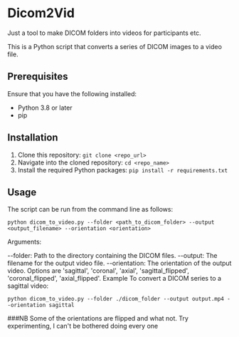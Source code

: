 # Dicom2Vid
Just a tool to make DICOM folders into videos for participants etc.

This is a Python script that converts a series of DICOM images to a video file.

## Prerequisites

Ensure that you have the following installed:

- Python 3.8 or later
- pip

## Installation

1. Clone this repository: `git clone <repo_url>`
2. Navigate into the cloned repository: `cd <repo_name>`
3. Install the required Python packages: `pip install -r requirements.txt`

## Usage

The script can be run from the command line as follows:

```
python dicom_to_video.py --folder <path_to_dicom_folder> --output <output_filename> --orientation <orientation>
```

Arguments:

--folder: Path to the directory containing the DICOM files.
--output: The filename for the output video file.
--orientation: The orientation of the output video. Options are 'sagittal', 'coronal', 'axial', 'sagittal_flipped', 'coronal_flipped', 'axial_flipped'.
Example
To convert a DICOM series to a sagittal video:
```
python dicom_to_video.py --folder ./dicom_folder --output output.mp4 --orientation sagittal
```

###NB
Some of the orientations are flipped and what not. 
Try experimenting, I can't be bothered doing every one
